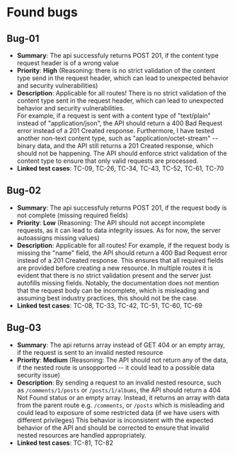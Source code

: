 # Found bugs

## Bug-01 
- **Summary**: The api successfuly returns POST 201, if the content type request header is of a wrong value
- **Priority**: **High** (Reasoning: there is no strict validation of the content type send in the request header, which can lead to unexpected behavior and security vulnerabilities)
- **Description**: Applicable for all routes! There is no strict validation of the content type sent in the request header, which can lead to unexpected behavior and security vulnerabilities. 		
 For example, if a request is sent with a content type of "text/plain" instead of "application/json", the API should return a 400 Bad Request error instead of a 201 Created response. 
 Furthermore, I have tested another non-text content type, such as "application/octet-stream" -- binary data, and the API still returns a 201 Created response, which should not be happening. 
 The API should enforce strict validation of the content type to ensure that only valid requests are processed.
- **Linked test cases**: TC-09, TC-26, TC-34, TC-43, TC-52, TC-61, TC-70

## Bug-02 
- **Summary**: The api successfuly returns POST 201, if the request body is not complete (missing required fields) 
- **Priority**: **Low** (Reasoning: The API should not accept incomplete requests, as it can lead to data integrity issues. As for now, the server autoassigns missing values)
- **Description**: Applicable for all routes! For example, if the request body is missing the "name" field, the API should return a 400 Bad Request error instead of a 201 Created response. 
 This ensures that all required fields are provided before creating a new resource. In multiple routes it is evident that there is no strict validation present and the server just autofills missing fields. 
 Notably, the documentation does not mention that the request body can be incomplete, which is misleading and assuming best industry practices, this should not be the case.
- **Linked test cases**: TC-08, TC-33, TC-42, TC-51, TC-60, TC-69

## Bug-03 
- **Summary**: The api returns array instead of GET 404 or an empty array, if the request is sent to an invalid nested resource 
- **Priority**: **Medium** (Reasoning: The API should not return any of the data, if the nested route is unsopported -- it could lead to a possible data security issue)
- **Description**: By sending a request to an invalid nested resource, such as `/comments/1/posts` or `/posts/1/albums`, the API should return a 404 Not Found status or an empty array. 
 Instead, it returns an array with data from the parent route e.g. `/comments`, or `/posts` which is misleading and could lead to exposure of some restricted data (if we have users with different privileges)
 This behavior is inconsistent with the expected behavior of the API and should be corrected to ensure that invalid nested resources are handled appropriately.
- **Linked test cases**: TC-81, TC-82

